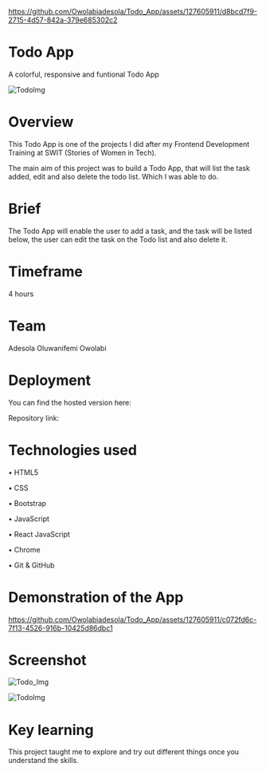 
https://github.com/Owolabiadesola/Todo_App/assets/127605911/d8bcd7f9-2715-4d57-842a-379e685302c2
# Todo App

A colorful, responsive and funtional Todo App


![TodoImg](https://github.com/Owolabiadesola/Todo_App/assets/127605911/f07368ee-c590-4c62-81e8-34234e5eb0dc)


# Overview

This Todo App is one of the projects I did after my Frontend Development Training at SWIT (Stories of Women in Tech).

The main aim of this project was to build a Todo App, that will list the task added, edit and also delete the todo list. Which I was able to do.


# Brief 

The Todo App will enable the user to add a task, and the task will be listed below, the user can edit the task on the Todo list and also delete it. 


# Timeframe

4 hours

# Team

Adesola Oluwanifemi Owolabi

# Deployment 

You can find the hosted version here:

Repository link:


# Technologies used 

• HTML5

• CSS

• Bootstrap 

• JavaScript

• React JavaScript

• Chrome

• Git & GitHub


# Demonstration of the App


https://github.com/Owolabiadesola/Todo_App/assets/127605911/c072fd6c-7f13-4526-916b-10425d86dbc1


# Screenshot

![Todo_Img](https://github.com/Owolabiadesola/Todo_App/assets/127605911/b6aed542-0563-49b5-b6e1-cc46182c0805)

![TodoImg](https://github.com/Owolabiadesola/Todo_App/assets/127605911/18986ea1-9940-418f-88b7-d1901a2d273a)


# Key learning

This project taught me to explore and try out different things once you understand the skills. 

